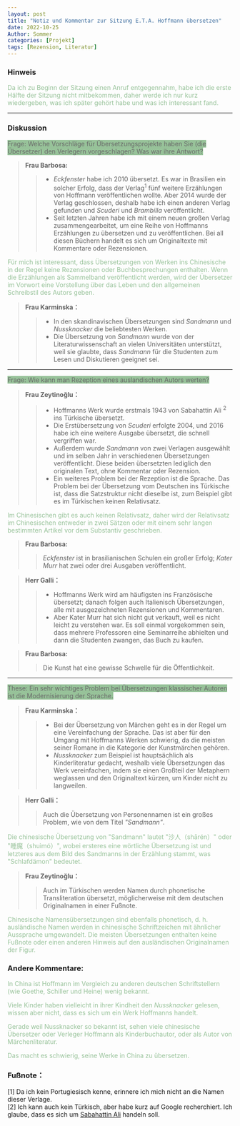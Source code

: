 ```yaml
---
layout: post
title: "Notiz und Kommentar zur Sitzung E.T.A. Hoffmann übersetzen"
date: 2022-10-25
Author: Sommer
categories: [Projekt]
tags: [Rezension, Literatur]
--- 
```



### Hinweis

<font style="color:#97c299">Da ich zu Beginn der Sitzung einen Anruf entgegennahm, habe ich die erste Hälfte der Sitzung nicht mitbekommen, daher werde ich nur kurz wiedergeben, was ich später gehört habe und was ich interessant fand.</font>

---

### Diskussion
<font style="background:#97c299" color=DimGray>Frage: Welche Vorschläge für Übersetzungsprojekte haben Sie (die Übersetzer) den Verlegern vorgeschlagen? Was war ihre Antwort?</font>

> **Frau Barbosa:**
>> - *Eckfenster* habe ich 2010 übersetzt. Es war in Brasilien ein solcher Erfolg, dass der Verlag<sup>1</sup> fünf weitere Erzählungen von Hoffmann veröffentlichen wollte. Aber 2014 wurde der Verlag geschlossen, deshalb habe ich einen anderen Verlag gefunden und *Scuderi* und *Brambilla* veröffentlicht.<br>
>> - Seit letzten Jahren habe ich mit einem neuen großen Verlag zusammengearbeitet, um eine Reihe von Hoffmanns Erzählungen zu übersetzen und zu veröffentlichen. Bei all diesen Büchern handelt es sich um Originaltexte mit Kommentare oder Rezensionen.


<font style="color:#97c299">Für mich ist interessant, dass Übersetzungen von Werken ins Chinesische in der Regel keine Rezensionen oder Buchbesprechungen enthalten. Wenn die Erzählungen als Sammelband veröffentlicht werden, wird der Übersetzer im Vorwort eine Vorstellung über das Leben und den allgemeinen Schreibstil des Autors geben.</font>

> **Frau Karminska：**
>> - In den skandinavischen Übersetzungen sind *Sandmann* und *Nussknacker* die beliebtesten Werken.
>> - Die Übersetzung von *Sandmann* wurde von der Literaturwissenschaft an vielen Universitäten unterstützt, weil sie glaubte, dass *Sandmann* für die Studenten zum Lesen und Diskutieren geeignet sei.

---

<font style="background:#97c299" color=DimGray>Frage: Wie kann man Rezeption eines auslandischen Autors werten?</font>

> **Frau Zeytinoğlu：**
>> - Hoffmanns Werk wurde erstmals 1943 von Sabahattin Ali <sup>2</sup> ins Türkische übersetzt. <br>
>> - Die Erstübersetzung von *Scuderi* erfolgte 2004, und 2016 habe ich eine weitere Ausgabe übersetzt, die schnell vergriffen war.<br>
>> - Außerdem wurde *Sandmann* von zwei Verlagen ausgewählt und im selben Jahr in verschiedenen Übersetzungen veröffentlicht. Diese beiden übersetzten lediglich den originalen Text, ohne Kommentar oder Rezension.<br>
>> - Ein weiteres Problem bei der Rezeption ist die Sprache. Das Problem bei der Übersetzung vom Deutschen ins Türkische ist, dass die Satzstruktur nicht dieselbe ist, zum Beispiel gibt es im Türkischen keinen Relativsatz.<br>

<font style="color:#97c299">Im Chinesischen gibt es auch keinen Relativsatz, daher wird der Relativsatz im Chinesischen entweder in zwei Sätzen oder mit einem sehr langen bestimmten Artikel vor dem Substantiv geschrieben.</font>

> **Frau Barbosa:**
>> *Eckfenster* ist in brasilianischen Schulen ein großer Erfolg; *Kater Murr* hat zwei oder drei Ausgaben veröffentlicht.<br>

> **Herr Galli：**
>> - Hoffmanns Werk wird am häufigsten ins Französische übersetzt; danach folgen auch Italienisch Übersetzungen, alle mit ausgezeichneten Rezensionen und Kommentaren.<br>
>> - Aber Kater Murr hat sich nicht gut verkauft, weil es nicht leicht zu verstehen war. Es soll einmal vorgekommen sein, dass mehrere Professoren eine Seminarreihe abhielten und dann die Studenten zwangen, das Buch zu kaufen.

> **Frau Barbosa:**
>> Die Kunst hat eine gewisse Schwelle für die Öffentlichkeit.

---

<font style="background:#97c299" color=DimGray>These: Ein sehr wichtiges Problem bei Übersetzungen klassischer Autoren ist die Modernisierung der Sprache.</font>

> **Frau Karminska：**
>> - Bei der Übersetzung von Märchen geht es in der Regel um eine Vereinfachung der Sprache. Das ist aber für den Umgang mit Hoffmanns Werken schwierig, da die meisten seiner Romane in die Kategorie der Kunstmärchen gehören.<br>
>> - *Nussknacker* zum Beispiel ist hauptsächlich als Kinderliteratur gedacht, weshalb viele Übersetzungen das Werk vereinfachen, indem sie einen Großteil der Metaphern weglassen und den Originaltext kürzen, um Kinder nicht zu langweilen.

> **Herr Galli：**
>> Auch die Übersetzung von Personennamen ist ein großes Problem, wie von dem Titel *"Sandmann"*.

<font style="color:#97c299">Die chinesische Übersetzung von "Sandmann" lautet "沙人（shārén）" oder "睡魔（shuìmó）", wobei ersteres eine wörtliche Übersetzung ist und letzteres aus dem Bild des Sandmanns in der Erzählung stammt, was "Schlafdämon" bedeutet.</font>


> **Frau Zeytinoğlu：**
>> Auch im Türkischen werden Namen durch phonetische Transliteration übersetzt, möglicherweise mit dem deutschen Originalnamen in einer Fußnote.

<font style="color:#97c299">Chinesische Namensübersetzungen sind ebenfalls phonetisch, d. h. ausländische Namen werden in chinesische Schriftzeichen mit ähnlicher Aussprache umgewandelt. Die meisten Übersetzungen enthalten keine Fußnote oder einen anderen Hinweis auf den ausländischen Originalnamen der Figur.</font>
  

### Andere Kommentare: 
  
<font style="color:#97c299">In China ist Hoffmann im Vergleich zu anderen deutschen Schriftstellern (wie Goethe, Schiller und Heine) wenig bekannt. </font>

<font style="color:#97c299">Viele Kinder haben vielleicht in ihrer Kindheit den *Nussknacker* gelesen, wissen aber nicht, dass es sich um ein Werk Hoffmanns handelt. </font>

<font style="color:#97c299">Gerade weil Nussknacker so bekannt ist, sehen viele chinesische Übersetzer oder Verleger Hoffmann als Kinderbuchautor, oder als Autor von Märchenliteratur. </font>

<font style="color:#97c299">Das macht es schwierig, seine Werke in China zu übersetzen.</font>

### Fußnote：
[1] Da ich kein Portugiesisch kenne, erinnere ich mich nicht an die Namen dieser Verlage. <br>
[2] Ich kann auch kein Türkisch, aber habe kurz auf Google recherchiert. Ich glaube, dass es sich um [Sabahattin Ali](https://de.wikipedia.org/wiki/Sabahattin_Ali) handeln soll.
